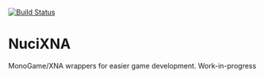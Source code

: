 [![Build Status](https://travis-ci.com/hmlendea/nucixna.svg?branch=master)](https://travis-ci.com/hmlendea/nucixna)

# NuciXNA

MonoGame/XNA wrappers for easier game development.
Work-in-progress
